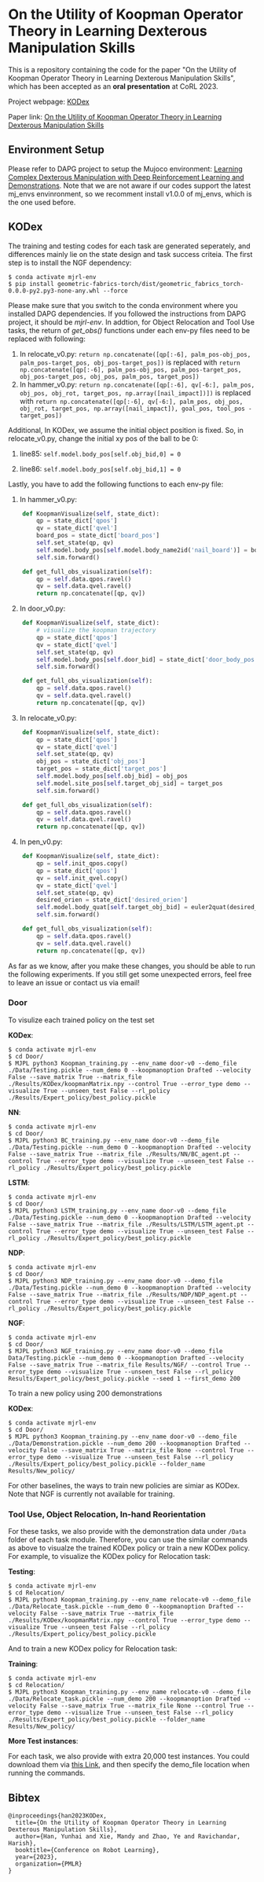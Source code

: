 # On the Utility of Koopman Operator Theory in Learning Dexterous Manipulation Skills
This is a repository containing the code for the paper "On the Utility of Koopman Operator Theory in Learning Dexterous Manipulation Skills", which has been accepted as an <strong>oral presentation</strong> at CoRL 2023.

Project webpage: [KODex](https://sites.google.com/view/kodex-corl)

Paper link: [On the Utility of Koopman Operator Theory in Learning Dexterous Manipulation Skills](https://arxiv.org/abs/2303.13446)
## Environment Setup

Please refer to DAPG project to setup the Mujoco environment: [Learning Complex Dexterous Manipulation with Deep Reinforcement Learning and Demonstrations](https://github.com/aravindr93/hand_dapg). Note that we are not aware if our codes support the latest mj_envs envinronment, so we recomment install v1.0.0 of mj_envs, which is the one used before.


## KODex 

The training and testing codes for each task are generated seperately, and differences mainly lie on the state design and task success criteia. The first step is to install the NGF dependency:
```
$ conda activate mjrl-env
$ pip install geometric-fabrics-torch/dist/geometric_fabrics_torch-0.0.0-py2.py3-none-any.whl --force
```
Please make sure that you switch to the conda environment where you installed DAPG dependencies. If you followed the instructions from DAPG project, it should be *mjrl-env*. In addtion, for Object Relocation and Tool Use tasks, the return of *get_obs()* functions under each env-py files need to be replaced with following:

1. In relocate_v0.py: `return np.concatenate([qp[:-6], palm_pos-obj_pos, palm_pos-target_pos, obj_pos-target_pos])` is replaced with `return np.concatenate([qp[:-6], palm_pos-obj_pos, palm_pos-target_pos, obj_pos-target_pos, obj_pos, palm_pos, target_pos])`  
2. In hammer_v0.py: `return np.concatenate([qp[:-6], qv[-6:], palm_pos, obj_pos, obj_rot, target_pos, np.array([nail_impact])])` is replaced with `return np.concatenate([qp[:-6], qv[-6:], palm_pos, obj_pos, obj_rot, target_pos, np.array([nail_impact]), goal_pos, tool_pos - target_pos])`

Additional, In KODex, we assume the initial object position is fixed. So, in relocate_v0.py, change the initial xy pos of the ball to be 0: 

1. line85: `self.model.body_pos[self.obj_bid,0] = 0`

2. line86: `self.model.body_pos[self.obj_bid,1] = 0`

Lastly, you have to add the following functions to each  env-py file:

1. In hammer_v0.py:
```python 
    def KoopmanVisualize(self, state_dict):
        qp = state_dict['qpos']
        qv = state_dict['qvel']
        board_pos = state_dict['board_pos']
        self.set_state(qp, qv)
        self.model.body_pos[self.model.body_name2id('nail_board')] = board_pos
        self.sim.forward()

    def get_full_obs_visualization(self):  
        qp = self.data.qpos.ravel()
        qv = self.data.qvel.ravel()
        return np.concatenate([qp, qv])
```

2. In door_v0.py:
```python 
    def KoopmanVisualize(self, state_dict):
        # visualize the koopman trajectory
        qp = state_dict['qpos']
        qv = state_dict['qvel']
        self.set_state(qp, qv)
        self.model.body_pos[self.door_bid] = state_dict['door_body_pos']
        self.sim.forward()

    def get_full_obs_visualization(self):  
        qp = self.data.qpos.ravel()
        qv = self.data.qvel.ravel()
        return np.concatenate([qp, qv])
```

3. In relocate_v0.py:
```python 
    def KoopmanVisualize(self, state_dict):
        qp = state_dict['qpos']
        qv = state_dict['qvel']
        self.set_state(qp, qv)
        obj_pos = state_dict['obj_pos']
        target_pos = state_dict['target_pos']
        self.model.body_pos[self.obj_bid] = obj_pos
        self.model.site_pos[self.target_obj_sid] = target_pos
        self.sim.forward()

    def get_full_obs_visualization(self):  
        qp = self.data.qpos.ravel()
        qv = self.data.qvel.ravel()
        return np.concatenate([qp, qv])
```

4. In pen_v0.py:
```python 
    def KoopmanVisualize(self, state_dict):
        qp = self.init_qpos.copy()
        qp = state_dict['qpos']
        qv = self.init_qvel.copy()
        qv = state_dict['qvel']
        self.set_state(qp, qv)
        desired_orien = state_dict['desired_orien']
        self.model.body_quat[self.target_obj_bid] = euler2quat(desired_orien)
        self.sim.forward()

    def get_full_obs_visualization(self): 
        qp = self.data.qpos.ravel()
        qv = self.data.qvel.ravel()
        return np.concatenate([qp, qv])
```
As far as we know, after you make these changes, you should be able to run the following experiments. If you still get some unexpected errors, feel free to leave an issue or contact us via email!

### Door
To visulize each trained policy on the test set

**KODex**:
```
$ conda activate mjrl-env
$ cd Door/
$ MJPL python3 Koopman_training.py --env_name door-v0 --demo_file ./Data/Testing.pickle --num_demo 0 --koopmanoption Drafted --velocity False --save_matrix True --matrix_file ./Results/KODex/koopmanMatrix.npy --control True --error_type demo --visualize True --unseen_test False --rl_policy ./Results/Expert_policy/best_policy.pickle
```
**NN**:
```
$ conda activate mjrl-env
$ cd Door/
$ MJPL python3 BC_training.py --env_name door-v0 --demo_file ./Data/Testing.pickle --num_demo 0 --koopmanoption Drafted --velocity False --save_matrix True --matrix_file ./Results/NN/BC_agent.pt --control True --error_type demo --visualize True --unseen_test False --rl_policy ./Results/Expert_policy/best_policy.pickle
```
**LSTM**:
```
$ conda activate mjrl-env
$ cd Door/
$ MJPL python3 LSTM_training.py --env_name door-v0 --demo_file ./Data/Testing.pickle --num_demo 0 --koopmanoption Drafted --velocity False --save_matrix True --matrix_file ./Results/LSTM/LSTM_agent.pt --control True --error_type demo --visualize True --unseen_test False --rl_policy ./Results/Expert_policy/best_policy.pickle
```
**NDP**:
```
$ conda activate mjrl-env
$ cd Door/
$ MJPL python3 NDP_training.py --env_name door-v0 --demo_file ./Data/Testing.pickle --num_demo 0 --koopmanoption Drafted --velocity False --save_matrix True --matrix_file ./Results/NDP/NDP_agent.pt --control True --error_type demo --visualize True --unseen_test False --rl_policy ./Results/Expert_policy/best_policy.pickle
```
**NGF**:
```
$ conda activate mjrl-env
$ cd Door/
$ MJPL python3 NGF_training.py --env_name door-v0 --demo_file Data/Testing.pickle --num_demo 0 --koopmanoption Drafted --velocity False --save_matrix True --matrix_file Results/NGF/ --control True --error_type demo --visualize True --unseen_test False --rl_policy Results/Expert_policy/best_policy.pickle --seed 1 --first_demo 200
```

To train a new policy using 200 demonstrations

**KODex**:
```
$ conda activate mjrl-env
$ cd Door/
$ MJPL python3 Koopman_training.py --env_name door-v0 --demo_file ./Data/Demonstration.pickle --num_demo 200 --koopmanoption Drafted --velocity False --save_matrix True --matrix_file None --control True --error_type demo --visualize True --unseen_test False --rl_policy ./Results/Expert_policy/best_policy.pickle --folder_name Results/New_policy/
```

For other baselines, the ways to train new policies are simiar as KODex. Note that NGF is currently not available for training.

### Tool Use, Object Relocation, In-hand Reorientation
For these tasks, we also provide with the demonstration data under `/Data` folder of each task module. Therefore, you can use the similar commands as above to visualze the trained KODex policy or train a new KODex policy. For example, to visualize the KODex policy for Relocation task:

**Testing**:
```
$ conda activate mjrl-env
$ cd Relocation/
$ MJPL python3 Koopman_training.py --env_name relocate-v0 --demo_file ./Data/Relocate_task.pickle --num_demo 0 --koopmanoption Drafted --velocity False --save_matrix True --matrix_file ./Results/KODex/koopmanMatrix.npy --control True --error_type demo --visualize True --unseen_test False --rl_policy ./Results/Expert_policy/best_policy.pickle
```

And to train a new KODex policy for Relocation task:

**Training**:
```
$ conda activate mjrl-env
$ cd Relocation/
$ MJPL python3 Koopman_training.py --env_name relocate-v0 --demo_file ./Data/Relocate_task.pickle --num_demo 200 --koopmanoption Drafted --velocity False --save_matrix True --matrix_file None --control True --error_type demo --visualize True --unseen_test False --rl_policy ./Results/Expert_policy/best_policy.pickle --folder_name Results/New_policy/
```
**More Test instances**:

For each task, we also provide with extra 20,000 test instances. You could download them via [this Link](https://drive.google.com/file/d/12heE7bgf0NvU0TAmhgtRCNCNrpzjLEp6/view?usp=sharing), and then specify the demo_file location when running the commands.
## Bibtex
```
@inproceedings{han2023KODex,
  title={On the Utility of Koopman Operator Theory in Learning Dexterous Manipulation Skills},
  author={Han, Yunhai and Xie, Mandy and Zhao, Ye and Ravichandar, Harish},
  booktitle={Conference on Robot Learning},
  year={2023},
  organization={PMLR}
}
```